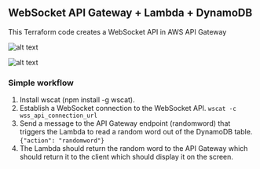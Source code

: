 ## WebSocket API Gateway + Lambda + DynamoDB

This Terraform code creates a WebSocket API in AWS API Gateway

![alt text](https://i.ibb.co/V3v9sG6/amwell-ws-infra.png "WSS API Workflow")

![alt text](https://s3.gifyu.com/images/ezgif.com-gif-makerec37cba4736ba86e.gif "WSS API Workflow")

### Simple workflow

1. Install wscat (npm install -g wscat).
2. Establish a WebSocket connection to the WebSocket API.
    `wscat -c wss_api_connection_url`
3. Send a message to the API Gateway endpoint (randomword) that triggers the Lambda to read a random word out of the DynamoDB table.
    `{"action": "randomword"}`
4. The Lambda should return the random word to the API Gateway which should return it to the client which should display it on the screen.